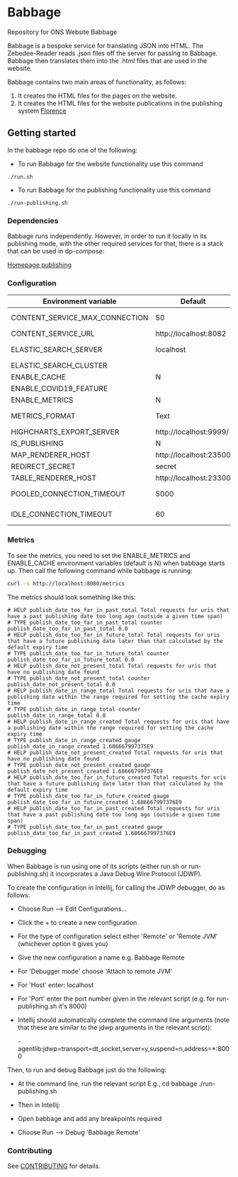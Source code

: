 # Babbage

Repository for ONS Website Babbage

Babbage is a bespoke service for translating JSON into HTML. The Zebedee-Reader reads .json files off the server for passing to Babbage. Babbage then translates them into the .html files that are used in the website.

Babbage contains two main areas of functionality, as follows:

1. It creates the HTML files for the pages on the website.
2. It creates the HTML files for the website publications in the publishing system [Florence](https://github.com/ONSdigital/florence)

## Getting started

In the babbage repo do one of the following:

* To run Babbage for the website functionality use this command

```shell script
./run.sh
```

* To run Babbage for the publishing functionality use this command

```shell script
./run-publishing.sh
```

### Dependencies

Babbage runs independently. However, in order to run it locally in its publishing mode, with the other required services for that, there is a stack that can be used in dp-compose:

[Homepage publishing](https://github.com/ONSdigital/dp-compose/tree/main/v2/stacks#homepage-publishing)

### Configuration

| Environment variable           | Default                | Description                                                                                                       |
|--------------------------------|------------------------|-------------------------------------------------------------------------------------------------------------------|
| CONTENT_SERVICE_MAX_CONNECTION | 50                     | The maximum number of connections Babbage can make to the content service                                         |
| CONTENT_SERVICE_URL            | http://localhost:8082  | The URL to the content service (zebedee)                                                                          |
| ELASTIC_SEARCH_SERVER          | localhost              | The elastic search host and port (The http:// scheme prefix is added programmatically)                            |
| ELASTIC_SEARCH_CLUSTER         |                        | The elastic search cluster                                                                                        |
| ENABLE_CACHE                   | N                      | Switch to use (or not) the cache                                                                                  |
| ENABLE_COVID19_FEATURE         |                        | Switch to use (or not) the covid feature                                                                          |
| ENABLE_METRICS                 | N                      | Switch to collect (or not) metrics about cache expiry times                                                       |
| METRICS_FORMAT                 | Text                   | Available options are Text or Open documented here <https://prometheus.io/docs/instrumenting/exposition_formats/> |
| HIGHCHARTS_EXPORT_SERVER       | http://localhost:9999/ | The URL to the highcharts export server                                                                           |
| IS_PUBLISHING                  | N                      | Switch to use (or not) the publishing functionality                                                               |
| MAP_RENDERER_HOST              | http://localhost:23500 | The URL to the map renderer                                                                                       |
| REDIRECT_SECRET                | secret                 | The code for the redirect                                                                                         |
| TABLE_RENDERER_HOST            | http://localhost:23300 | The URL to the table renderer                                                                                     |
| POOLED_CONNECTION_TIMEOUT      | 5000                   | The number of milliseconds to wait before closing expired connections                                             |
| IDLE_CONNECTION_TIMEOUT        | 60                     | The number of seconds to wait before closing idle connections                                                     |

### Metrics

To see the metrics, you need to set the ENABLE_METRICS and ENABLE_CACHE environment variables (default is N) when babbage starts up. Then call the following command while babbage is running:

```bash
curl -s http://localhost:8080/metrics
```

The metrics should look something like this:

```shell
# HELP publish_date_too_far_in_past_total Total requests for uris that have a past publishing date too long ago (outside a given time span)
# TYPE publish_date_too_far_in_past_total counter
publish_date_too_far_in_past_total 0.0
# HELP publish_date_too_far_in_future_total Total requests for uris that have a future publishing date later than that calculated by the default expiry time
# TYPE publish_date_too_far_in_future_total counter
publish_date_too_far_in_future_total 0.0
# HELP publish_date_not_present_total Total requests for uris that have no publishing date found
# TYPE publish_date_not_present_total counter
publish_date_not_present_total 0.0
# HELP publish_date_in_range_total Total requests for uris that have a publishing date within the range required for setting the cache expiry time
# TYPE publish_date_in_range_total counter
publish_date_in_range_total 0.0
# HELP publish_date_in_range_created Total requests for uris that have a publishing date within the range required for setting the cache expiry time
# TYPE publish_date_in_range_created gauge
publish_date_in_range_created 1.686667997375E9
# HELP publish_date_not_present_created Total requests for uris that have no publishing date found
# TYPE publish_date_not_present_created gauge
publish_date_not_present_created 1.686667997376E9
# HELP publish_date_too_far_in_future_created Total requests for uris that have a future publishing date later than that calculated by the default expiry time
# TYPE publish_date_too_far_in_future_created gauge
publish_date_too_far_in_future_created 1.686667997376E9
# HELP publish_date_too_far_in_past_created Total requests for uris that have a past publishing date too long ago (outside a given time span)
# TYPE publish_date_too_far_in_past_created gauge
publish_date_too_far_in_past_created 1.686667997376E9
```

### Debugging

When Babbage is run using one of its scripts (either run.sh or run-publishing.sh) it incorporates a Java Debug Wire Protocol (JDWP).

To create the configuration in Intellij, for calling the JDWP debugger, do as follows:

- Choose Run --> Edit Configurations...
- Click the + to create a new configuration
- For the type of configuration select either 'Remote' or 'Remote JVM' (whichever option it gives you)
- Give the new configuration a name e.g. Babbage Remote
- For 'Debugger mode' choose 'Attach to remote JVM'
- For 'Host' enter: localhost
- For 'Port' enter the port number given in the relevant script (e.g. for run-publishing.sh it's 8000)
- Intellij should automatically complete the command line arguments (note that these are similar to the jdwp arguments in the relevant script):

  -agentlib:jdwp=transport=dt_socket,server=y,suspend=n,address=*:8000

Then, to run and debug Babbage just do the following:

- At the command line, run the relevant script E.g.,
cd babbage
./run-publishing.sh

- Then in Intellij:
- Open babbage and add any breakpoints required
- Choose Run --> Debug 'Babbage Remote'

### Contributing

See [CONTRIBUTING](CONTRIBUTING.md) for details.
